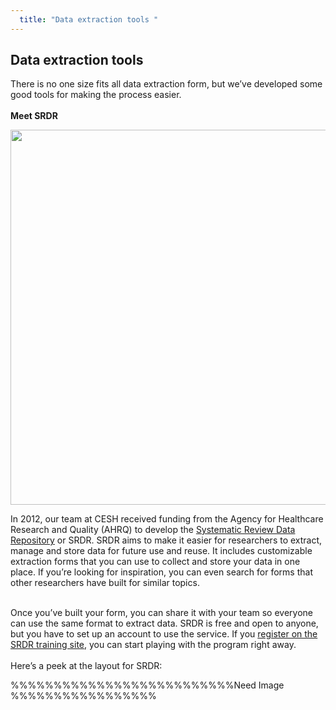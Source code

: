 ```yaml
---
  title: "Data extraction tools "
---
```



## Data extraction tools

There is no one size fits all data extraction form, but we’ve developed some good tools for making the process easier. 
<br><br>
**Meet SRDR**


<center>
<img src="{{site.baseurl}}/img/extract-01.PNG" width="600" >
</center>

In 2012, our team at CESH received funding from the Agency for Healthcare Research and Quality (AHRQ) to develop the [Systematic Review Data Repository](https://srdr.ahrq.gov/) or SRDR. SRDR aims to make it easier for researchers to extract, manage and store data for future use and reuse. 
It includes customizable extraction forms that you can use to collect and store your data in one place. If you’re looking for inspiration, you can even search for forms that other researchers have built for similar topics. <br><br>

Once you’ve built your form, you can share it with your team so everyone can use the same format to extract data.
SRDR is free and open to anyone, but you have to set up an account to use the service. If you [register on the SRDR training site](https://srdr.training.ahrq.gov/), you can start playing with the program right away.
<br><br>
Here’s a peek at the layout for SRDR:

%%%%%%%%%%%%%%%%%%%%%%%%%%Need Image %%%%%%%%%%%%%%%%%


